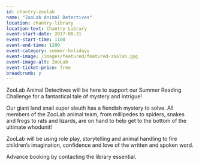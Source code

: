 ```yaml
---
id: chantry-zoolab
name: "ZooLab Animal Detectives"
location: chantry-library
location-text: Chantry Library
event-start-date: 2017-08-31
event-start-time: 1100
event-end-time: 1200
event-category: summer-holidays
event-image: /images/featured/featured-zoolab.jpg
event-image-alt: ZooLab
event-ticket-price: free
breadcrumb: y
---
```


ZooLab Animal Detectives will be here to support our Summer Reading Challenge for a fantastical tale of mystery and intrigue!

Our giant land snail super sleuth has a fiendish mystery to solve. All members of the ZooLab animal team, from millipedes to spiders, snakes and frogs to rats and lizards, are on hand to help get to the bottom of the ultimate whodunit! 

ZooLab will be using role play, storytelling and animal handling to fire children’s imagination, confidence and love of the written and spoken word.

Advance booking by contacting the library essential.
